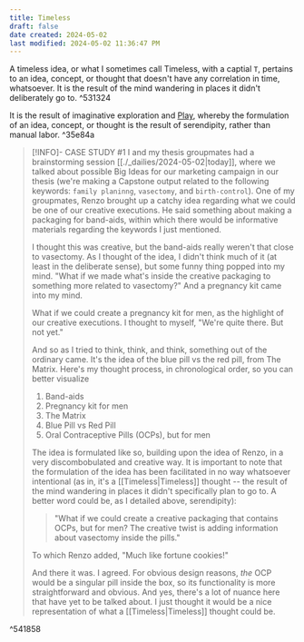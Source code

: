 ```yaml
---
title: Timeless
draft: false
date created: 2024-05-02
last modified: 2024-05-02 11:36:47 PM
---
```


A timeless idea, or what I sometimes call Timeless, with a captial `T`, pertains to an idea, concept, or thought that doesn't have any correlation in time, whatsoever. It is the result of the mind wandering in places it didn't deliberately go to. ^531324

It is the result of imaginative exploration and [Play](https://www.nifplay.org/what-is-play/the-basics/), whereby the formulation of an idea, concept, or thought is the result of serendipity, rather than manual labor. ^35e84a

> [!INFO]- CASE STUDY #1
> I and my thesis groupmates had a brainstorming session [[./_dailies/2024-05-02|today]], where we talked about possible Big Ideas for our marketing campaign in our thesis (we're making a Capstone output related to the following keywords: `family planinng`, `vasectomy`, and `birth-control`). One of my groupmates, Renzo brought up a catchy idea regarding what we could be one of our creative executions. He said something about making a packaging for band-aids, within which there would be informative materials regarding the keywords I just mentioned.
> 
> I thought this was creative, but the band-aids really weren't that close to vasectomy. As I thought of the idea, I didn't think much of it (at least in the deliberate sense), but some funny thing popped into my mind. "What if we made what's inside the creative packaging to something more related to vasectomy?" And a pregnancy kit came into my mind.
> 
> What if we could create a pregnancy kit for men, as the highlight of our creative executions. I thought to myself, "We're quite there. But not yet."
> 
> And so as I tried to think, think, and think, something out of the ordinary came. It's the idea of the blue pill vs the red pill, from The Matrix. Here's my thought process, in chronological order, so you can better visualize
> 
> 1. Band-aids
> 2. Pregnancy kit for men
> 3. The Matrix
> 4. Blue Pill vs Red Pill
> 5. Oral Contraceptive Pills (OCPs), but for men
>
>The idea is formulated like so, building upon the idea of Renzo, in a very discombobulated and creative way. It is important to note that the formulation of the idea has been facilitated in no way whatsoever intentional (as in, it's a [[Timeless|Timeless]] thought -- the result of the mind wandering in places it didn't specifically plan to go to. A better word could be, as I detailed above, serendipity):
>
>>"What if we could create a creative packaging that contains OCPs, but for men? The creative twist is adding information about vasectomy inside the pills."
>
>To which Renzo added, "Much like fortune cookies!"
>
>And there it was. I agreed. For obvious design reasons, *the* OCP would be a singular pill inside the box, so its functionality is more straightforward and obvious. And yes, there's a lot of nuance here that have yet to be talked about. I just thought it would be a nice representation of what a [[Timeless|Timeless]] thought could be.

^541858

